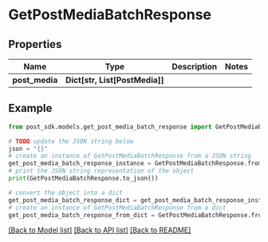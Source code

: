 # GetPostMediaBatchResponse


## Properties

Name | Type | Description | Notes
------------ | ------------- | ------------- | -------------
**post_media** | **Dict[str, List[PostMedia]]** |  | 

## Example

```python
from post_sdk.models.get_post_media_batch_response import GetPostMediaBatchResponse

# TODO update the JSON string below
json = "{}"
# create an instance of GetPostMediaBatchResponse from a JSON string
get_post_media_batch_response_instance = GetPostMediaBatchResponse.from_json(json)
# print the JSON string representation of the object
print(GetPostMediaBatchResponse.to_json())

# convert the object into a dict
get_post_media_batch_response_dict = get_post_media_batch_response_instance.to_dict()
# create an instance of GetPostMediaBatchResponse from a dict
get_post_media_batch_response_from_dict = GetPostMediaBatchResponse.from_dict(get_post_media_batch_response_dict)
```
[[Back to Model list]](../README.md#documentation-for-models) [[Back to API list]](../README.md#documentation-for-api-endpoints) [[Back to README]](../README.md)


